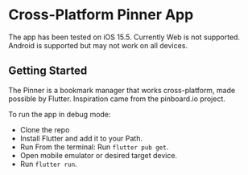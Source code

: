 # Cross-Platform Pinner App 

The app has been tested on iOS 15.5. Currently Web is not supported. Android is supported but may not work on all devices.

## Getting Started

The Pinner is a bookmark manager that works cross-platform, made possible by Flutter. Inspiration came from the pinboard.io project.

To run the app in debug mode:

- Clone the repo
- Install Flutter and add it to your Path.
- Run From the terminal: Run `flutter pub get`.
- Open mobile emulator or desired target device.
- Run `flutter run`.
